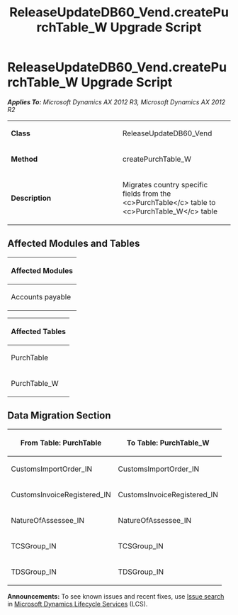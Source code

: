 ﻿---
title: ReleaseUpdateDB60_Vend.createPurchTable_W Upgrade Script
TOCTitle: ReleaseUpdateDB60_Vend.createPurchTable_W Upgrade Script
ms:assetid: 4a4b3244-eef9-688c-fbde-254ef856d369
ms:mtpsurl: https://msdn.microsoft.com/en-us/library/JJ685375(v=AX.60)
ms:contentKeyID: 49708102
ms.date: 05/18/2015
mtps_version: v=AX.60
---

# ReleaseUpdateDB60\_Vend.createPurchTable\_W Upgrade Script 


_**Applies To:** Microsoft Dynamics AX 2012 R3, Microsoft Dynamics AX 2012 R2_

<table>
<colgroup>
<col style="width: 50%" />
<col style="width: 50%" />
</colgroup>
<tbody>
<tr class="odd">
<td><p><strong>Class</strong></p></td>
<td><p>ReleaseUpdateDB60_Vend</p></td>
</tr>
<tr class="even">
<td><p><strong>Method</strong></p></td>
<td><p>createPurchTable_W</p></td>
</tr>
<tr class="odd">
<td><p><strong>Description</strong></p></td>
<td><p>Migrates country specific fields from the &lt;c&gt;PurchTable&lt;/c&gt; table to &lt;c&gt;PurchTable_W&lt;/c&gt; table</p></td>
</tr>
</tbody>
</table>


## Affected Modules and Tables

<table>
<colgroup>
<col style="width: 100%" />
</colgroup>
<thead>
<tr class="header">
<th><p>Affected Modules</p></th>
</tr>
</thead>
<tbody>
<tr class="odd">
<td><p>Accounts payable</p></td>
</tr>
</tbody>
</table>


<table>
<colgroup>
<col style="width: 100%" />
</colgroup>
<thead>
<tr class="header">
<th><p>Affected Tables</p></th>
</tr>
</thead>
<tbody>
<tr class="odd">
<td><p>PurchTable</p></td>
</tr>
<tr class="even">
<td><p>PurchTable_W</p></td>
</tr>
</tbody>
</table>


## Data Migration Section

<table>
<colgroup>
<col style="width: 50%" />
<col style="width: 50%" />
</colgroup>
<thead>
<tr class="header">
<th><p>From Table: PurchTable</p></th>
<th><p>To Table: PurchTable_W</p></th>
</tr>
</thead>
<tbody>
<tr class="odd">
<td><p>CustomsImportOrder_IN</p></td>
<td><p>CustomsImportOrder_IN</p></td>
</tr>
<tr class="even">
<td><p>CustomsInvoiceRegistered_IN</p></td>
<td><p>CustomsInvoiceRegistered_IN</p></td>
</tr>
<tr class="odd">
<td><p>NatureOfAssessee_IN</p></td>
<td><p>NatureOfAssessee_IN</p></td>
</tr>
<tr class="even">
<td><p>TCSGroup_IN</p></td>
<td><p>TCSGroup_IN</p></td>
</tr>
<tr class="odd">
<td><p>TDSGroup_IN</p></td>
<td><p>TDSGroup_IN</p></td>
</tr>
</tbody>
</table>

  
**Announcements:** To see known issues and recent fixes, use [Issue search](http://go.microsoft.com/fwlink/?linkid=389258) in [Microsoft Dynamics Lifecycle Services](http://go.microsoft.com/fwlink/?linkid=306505) (LCS).

